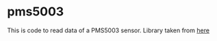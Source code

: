 # pms5003
This is code to read data of a PMS5003 sensor. Library taken from [here](https://github.com/fu-hsi/pms)

